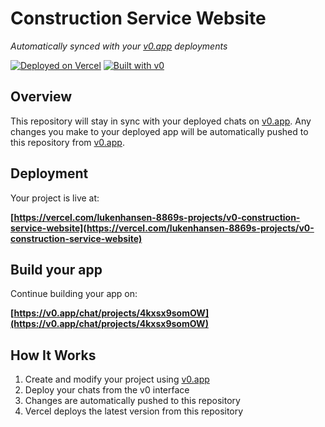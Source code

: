 # Construction Service Website

*Automatically synced with your [v0.app](https://v0.app) deployments*

[![Deployed on Vercel](https://img.shields.io/badge/Deployed%20on-Vercel-black?style=for-the-badge&logo=vercel)](https://vercel.com/lukenhansen-8869s-projects/v0-construction-service-website)
[![Built with v0](https://img.shields.io/badge/Built%20with-v0.app-black?style=for-the-badge)](https://v0.app/chat/projects/4kxsx9somOW)

## Overview

This repository will stay in sync with your deployed chats on [v0.app](https://v0.app).
Any changes you make to your deployed app will be automatically pushed to this repository from [v0.app](https://v0.app).

## Deployment

Your project is live at:

**[https://vercel.com/lukenhansen-8869s-projects/v0-construction-service-website](https://vercel.com/lukenhansen-8869s-projects/v0-construction-service-website)**

## Build your app

Continue building your app on:

**[https://v0.app/chat/projects/4kxsx9somOW](https://v0.app/chat/projects/4kxsx9somOW)**

## How It Works

1. Create and modify your project using [v0.app](https://v0.app)
2. Deploy your chats from the v0 interface
3. Changes are automatically pushed to this repository
4. Vercel deploys the latest version from this repository